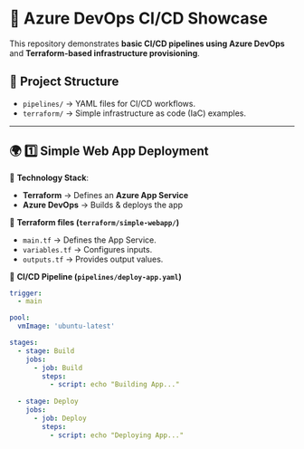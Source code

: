 # 🚀 Azure DevOps CI/CD Showcase

This repository demonstrates **basic CI/CD pipelines using Azure DevOps** and **Terraform-based infrastructure provisioning**.

## 📂 Project Structure
- `pipelines/` → YAML files for CI/CD workflows.
- `terraform/` → Simple infrastructure as code (IaC) examples.

---

## **🌍 1️⃣ Simple Web App Deployment**
📌 **Technology Stack**:
- **Terraform** → Defines an **Azure App Service**
- **Azure DevOps** → Builds & deploys the app

📜 **Terraform files (`terraform/simple-webapp/`)**
- `main.tf` → Defines the App Service.
- `variables.tf` → Configures inputs.
- `outputs.tf` → Provides output values.

📜 **CI/CD Pipeline (`pipelines/deploy-app.yaml`)**
```yaml
trigger:
  - main

pool:
  vmImage: 'ubuntu-latest'

stages:
  - stage: Build
    jobs:
      - job: Build
        steps:
          - script: echo "Building App..."
  
  - stage: Deploy
    jobs:
      - job: Deploy
        steps:
          - script: echo "Deploying App..."
